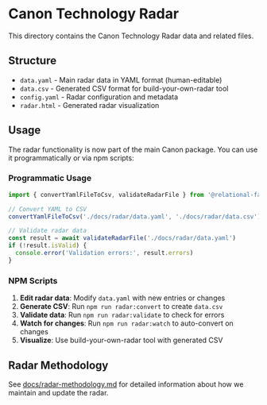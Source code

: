 # Canon Technology Radar

This directory contains the Canon Technology Radar data and related files.

## Structure

- `data.yaml` - Main radar data in YAML format (human-editable)
- `data.csv` - Generated CSV format for build-your-own-radar tool
- `config.yaml` - Radar configuration and metadata
- `radar.html` - Generated radar visualization

## Usage

The radar functionality is now part of the main Canon package. You can use it programmatically or via npm scripts:

### Programmatic Usage

```typescript
import { convertYamlFileToCsv, validateRadarFile } from '@relational-fabric/canon'

// Convert YAML to CSV
convertYamlFileToCsv('./docs/radar/data.yaml', './docs/radar/data.csv')

// Validate radar data
const result = await validateRadarFile('./docs/radar/data.yaml')
if (!result.isValid) {
  console.error('Validation errors:', result.errors)
}
```

### NPM Scripts

1. **Edit radar data**: Modify `data.yaml` with new entries or changes
2. **Generate CSV**: Run `npm run radar:convert` to create `data.csv`
3. **Validate data**: Run `npm run radar:validate` to check for errors
4. **Watch for changes**: Run `npm run radar:watch` to auto-convert on changes
5. **Visualize**: Use build-your-own-radar tool with generated CSV

## Radar Methodology

See [docs/radar-methodology.md](../radar-methodology.md) for detailed information about how we maintain and update the radar.